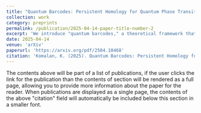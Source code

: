 ```yaml
---
title: "Quantum Barcodes: Persistent Homology for Quantum Phase Transitions"
collection: work
category: preprints
permalink: /publication/2025-04-14-paper-title-number-2
excerpt: 'We introduce "quantum barcodes," a theoretical framework that applies persistent homology to classify topological phases in quantum many-body systems. By mapping quantum states to classical data points through strategic observable measurements, we create a "quantum state cloud" analyzable via persistent homology techniques. Our framework establishes that quantum systems in the same topological phase exhibit consistent barcode representations with shared persistent homology groups over characteristic intervals. We prove that quantum phase transitions manifest as significant changes in these persistent homology features, detectable through discontinuities in the persistent Dirac operator spectrum. Using the SSH model as a demonstrative example, we show how our approach successfully identifies the topological phase transition and distinguishes between trivial and topological phases. While primarily developed for symmetry-protected topological phases, our framework provides a mathematical connection between persistent homology and quantum topology, offering new methods for phase classification that complement traditional invariant-based approaches. [Submitted for Publication]'
date: 2025-04-14
venue: 'arXiv'
paperurl: 'https://arxiv.org/pdf/2504.10468'
citation: 'Komalan, K. (2025). Quantum Barcodes: Persistent Homology for Quantum Phase Transitions. arXiv preprint arXiv:2504.10468.'
---
```


The contents above will be part of a list of publications, if the user clicks the link for the publication than the contents of section will be rendered as a full page, allowing you to provide more information about the paper for the reader. When publications are displayed as a single page, the contents of the above "citation" field will automatically be included below this section in a smaller font.
